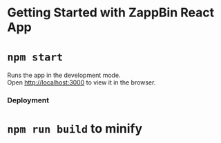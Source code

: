 # Getting Started with ZappBin React App

# `npm start`
Runs the app in the development mode.\
Open [http://localhost:3000](http://localhost:3000) to view it in the browser.

### Deployment
# `npm run build` to minify
